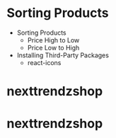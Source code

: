 # Sorting Products

- Sorting Products
  - Price High to Low
  - Price Low to High
- Installing Third-Party Packages
  - react-icons
# nexttrendzshop
# nexttrendzshop
